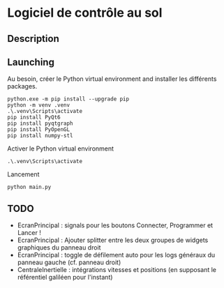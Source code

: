 # Logiciel de contrôle au sol

## Description


## Launching

Au besoin, créer le Python virtual environment and installer les différents packages.
```
python.exe -m pip install --upgrade pip
python -m venv .venv
.\.venv\Scripts\activate
pip install PyQt6
pip install pyqtgraph
pip install PyOpenGL
pip install numpy-stl
```

Activer le Python virtual environment
```
.\.venv\Scripts\activate
```

Lancement
```
python main.py
```


## TODO

- EcranPrincipal : signals pour les boutons Connecter, Programmer et Lancer !
- EcranPrincipal : Ajouter splitter entre les deux groupes de widgets graphiques du panneau droit
- EcranPrincipal : toggle de défilement auto pour les logs généraux du panneau gauche (cf. panneau droit)
- CentraleInertielle : intégrations vitesses et positions (en supposant le référentiel galiléen pour l'instant)